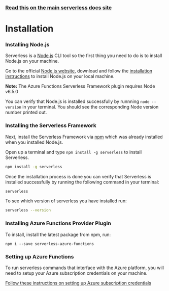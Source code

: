 <!--
title: Serverless Framework - Azure Functions Guide - Installing The Serverless Framework
menuText: Installation
menuOrder: 2
description: How to install the Serverless Framework and start using Azure Functions
layout: Doc
-->

<!-- DOCS-SITE-LINK:START automatically generated  -->
### [Read this on the main serverless docs site](https://www.serverless.com/framework/docs/providers/azure/guide/installation)
<!-- DOCS-SITE-LINK:END -->

# Installation

### Installing Node.js

Serverless is a [Node.js](https://nodejs.org) CLI tool so the first thing you need to do is to install Node.js on your machine.

Go to the official [Node.js website](https://nodejs.org), download and follow the [installation instructions](https://nodejs.org/en/download/) to install Node.js on your local machine.

**Note:** The Azure Functions Serverless Framework plugin requires Node v6.5.0

You can verify that Node.js is installed successfully by runnning `node --version` in your terminal. You should see the corresponding Node version number printed out.

### Installing the Serverless Framework

Next, install the Serverless Framework via [npm](https://npmjs.org) which was already installed when you installed Node.js.

Open up a terminal and type `npm install -g serverless` to install Serverless.

```bash
npm install -g serverless
```

Once the installation process is done you can verify that Serverless is installed successfully by running the following command in your terminal:

```bash
serverless
```

To see which version of serverless you have installed run:

```bash
serverless --version
```



### Installing Azure Functions Provider Plugin

To install, install the latest package from npm, run:

```
npm i --save serverless-azure-functions
```

### Setting up Azure Functions

To run serverless commands that interface with the Azure platform, you will need to setup your Azure subscription credentials on your machine.

[Follow these instructions on setting up Azure subscription credentials](./credentials.md)
